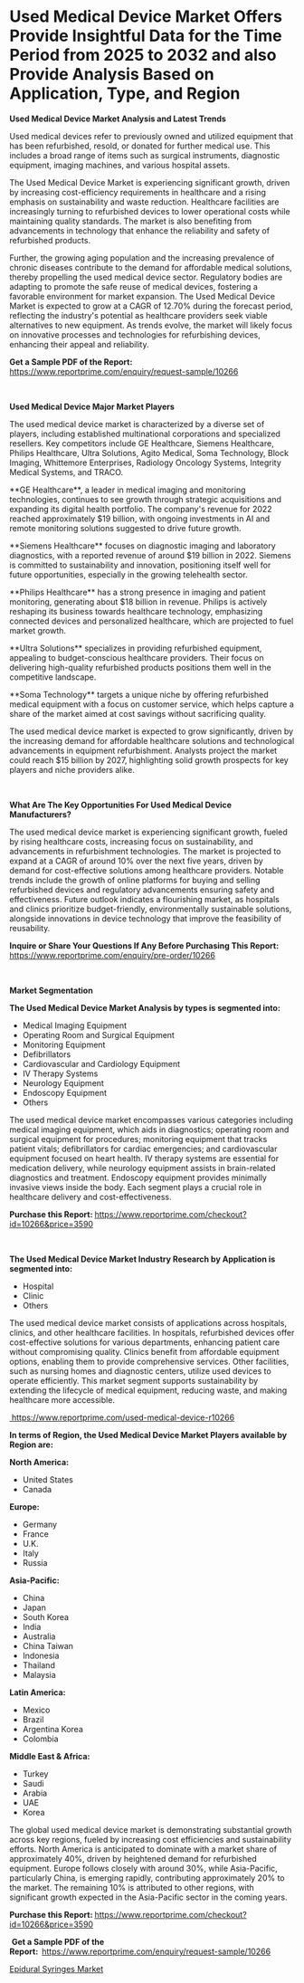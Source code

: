 <p><h1>Used Medical Device Market Offers Provide Insightful Data for the Time Period from 2025 to 2032 and also Provide Analysis Based on Application, Type, and Region</h1></p><p><strong>Used Medical Device Market Analysis and Latest Trends</strong></p>
<p><p>Used medical devices refer to previously owned and utilized equipment that has been refurbished, resold, or donated for further medical use. This includes a broad range of items such as surgical instruments, diagnostic equipment, imaging machines, and various hospital assets.</p><p>The Used Medical Device Market is experiencing significant growth, driven by increasing cost-efficiency requirements in healthcare and a rising emphasis on sustainability and waste reduction. Healthcare facilities are increasingly turning to refurbished devices to lower operational costs while maintaining quality standards. The market is also benefiting from advancements in technology that enhance the reliability and safety of refurbished products.</p><p>Further, the growing aging population and the increasing prevalence of chronic diseases contribute to the demand for affordable medical solutions, thereby propelling the used medical device sector. Regulatory bodies are adapting to promote the safe reuse of medical devices, fostering a favorable environment for market expansion. The Used Medical Device Market is expected to grow at a CAGR of 12.70% during the forecast period, reflecting the industry's potential as healthcare providers seek viable alternatives to new equipment. As trends evolve, the market will likely focus on innovative processes and technologies for refurbishing devices, enhancing their appeal and reliability.</p></p>
<p><strong>Get a Sample PDF of the Report:&nbsp;</strong> <a href="https://www.reportprime.com/enquiry/request-sample/10266?utm_campaign=2535&utm_medium=2&utm_source=Github&utm_content=ia&utm_term=20032025&utm_id=used-medical-device">https://www.reportprime.com/enquiry/request-sample/10266</a></p>
<p>&nbsp;</p>
<p><strong>Used Medical Device Major Market Players</strong></p>
<p><p>The used medical device market is characterized by a diverse set of players, including established multinational corporations and specialized resellers. Key competitors include GE Healthcare, Siemens Healthcare, Philips Healthcare, Ultra Solutions, Agito Medical, Soma Technology, Block Imaging, Whittemore Enterprises, Radiology Oncology Systems, Integrity Medical Systems, and TRACO. </p><p>**GE Healthcare**, a leader in medical imaging and monitoring technologies, continues to see growth through strategic acquisitions and expanding its digital health portfolio. The company's revenue for 2022 reached approximately $19 billion, with ongoing investments in AI and remote monitoring solutions suggested to drive future growth.</p><p>**Siemens Healthcare** focuses on diagnostic imaging and laboratory diagnostics, with a reported revenue of around $19 billion in 2022. Siemens is committed to sustainability and innovation, positioning itself well for future opportunities, especially in the growing telehealth sector.</p><p>**Philips Healthcare** has a strong presence in imaging and patient monitoring, generating about $18 billion in revenue. Philips is actively reshaping its business towards healthcare technology, emphasizing connected devices and personalized healthcare, which are projected to fuel market growth.</p><p>**Ultra Solutions** specializes in providing refurbished equipment, appealing to budget-conscious healthcare providers. Their focus on delivering high-quality refurbished products positions them well in the competitive landscape.</p><p>**Soma Technology** targets a unique niche by offering refurbished medical equipment with a focus on customer service, which helps capture a share of the market aimed at cost savings without sacrificing quality.</p><p>The used medical device market is expected to grow significantly, driven by the increasing demand for affordable healthcare solutions and technological advancements in equipment refurbishment. Analysts project the market could reach $15 billion by 2027, highlighting solid growth prospects for key players and niche providers alike.</p></p>
<p>&nbsp;</p>
<p><strong>What Are The Key Opportunities For Used Medical Device Manufacturers?</strong></p>
<p><p>The used medical device market is experiencing significant growth, fueled by rising healthcare costs, increasing focus on sustainability, and advancements in refurbishment technologies. The market is projected to expand at a CAGR of around 10% over the next five years, driven by demand for cost-effective solutions among healthcare providers. Notable trends include the growth of online platforms for buying and selling refurbished devices and regulatory advancements ensuring safety and effectiveness. Future outlook indicates a flourishing market, as hospitals and clinics prioritize budget-friendly, environmentally sustainable solutions, alongside innovations in device technology that improve the feasibility of reusability.</p></p>
<p><strong>Inquire or Share Your Questions If Any Before Purchasing This Report:</strong> <a href="https://www.reportprime.com/enquiry/pre-order/10266?utm_campaign=2535&utm_medium=2&utm_source=Github&utm_content=ia&utm_term=20032025&utm_id=used-medical-device">https://www.reportprime.com/enquiry/pre-order/10266</a></p>
<p>&nbsp;</p>
<p><strong>Market Segmentation</strong></p>
<p><strong>The Used Medical Device Market Analysis by types is segmented into:</strong></p>
<p><ul><li>Medical Imaging Equipment</li><li>Operating Room and Surgical Equipment</li><li>Monitoring Equipment</li><li>Defibrillators</li><li>Cardiovascular and Cardiology Equipment</li><li>IV Therapy Systems</li><li>Neurology Equipment</li><li>Endoscopy Equipment</li><li>Others</li></ul></p>
<p><p>The used medical device market encompasses various categories including medical imaging equipment, which aids in diagnostics; operating room and surgical equipment for procedures; monitoring equipment that tracks patient vitals; defibrillators for cardiac emergencies; and cardiovascular equipment focused on heart health. IV therapy systems are essential for medication delivery, while neurology equipment assists in brain-related diagnostics and treatment. Endoscopy equipment provides minimally invasive views inside the body. Each segment plays a crucial role in healthcare delivery and cost-effectiveness.</p></p>
<p><strong>Purchase this Report:&nbsp;</strong><a href="https://www.reportprime.com/checkout?id=10266&price=3590&utm_campaign=2535&utm_medium=2&utm_source=Github&utm_content=ia&utm_term=20032025&utm_id=used-medical-device">https://www.reportprime.com/checkout?id=10266&price=3590</a></p>
<p>&nbsp;</p>
<p><strong>The Used Medical Device Market Industry Research by Application is segmented into:</strong></p>
<p><ul><li>Hospital</li><li>Clinic</li><li>Others</li></ul></p>
<p><p>The used medical device market consists of applications across hospitals, clinics, and other healthcare facilities. In hospitals, refurbished devices offer cost-effective solutions for various departments, enhancing patient care without compromising quality. Clinics benefit from affordable equipment options, enabling them to provide comprehensive services. Other facilities, such as nursing homes and diagnostic centers, utilize used devices to operate efficiently. This market segment supports sustainability by extending the lifecycle of medical equipment, reducing waste, and making healthcare more accessible.</p></p>
<p><a href="https://www.reportprime.com/used-medical-device-r10266?utm_campaign=2535&utm_medium=2&utm_source=Github&utm_content=ia&utm_term=20032025&utm_id=used-medical-device">&nbsp;https://www.reportprime.com/used-medical-device-r10266</a></p>
<p><strong>In terms of Region, the Used Medical Device Market Players available by Region are:</strong></p>
<p>
    <p> <strong> North America: </strong>
        <ul>
            <li>United States</li>
            <li>Canada</li>
        </ul>
        </p> 
    <p> <strong> Europe: </strong>
        <ul>
            <li>Germany</li>
            <li>France</li>
            <li>U.K.</li>
            <li>Italy</li>
            <li>Russia</li>
        </ul>
        </p> 
    <p> <strong> Asia-Pacific: </strong>
        <ul>
            <li>China</li>
            <li>Japan</li>
            <li>South Korea</li>
            <li>India</li>
            <li>Australia</li>
            <li>China Taiwan</li>
            <li>Indonesia</li>
            <li>Thailand</li>
            <li>Malaysia</li>
        </ul>
        </p> 
    <p> <strong> Latin America: </strong>
        <ul>
            <li>Mexico</li>
            <li>Brazil</li>
            <li>Argentina Korea</li>
            <li>Colombia</li>
        </ul>
        </p> 
    <p> <strong> Middle East & Africa: </strong>
        <ul>
            <li>Turkey</li>
            <li>Saudi</li>
            <li>Arabia</li>
            <li>UAE</li>
            <li>Korea</li>
        </ul>
    </p>
    </p>
<p><p>The global used medical device market is demonstrating substantial growth across key regions, fueled by increasing cost efficiencies and sustainability efforts. North America is anticipated to dominate with a market share of approximately 40%, driven by heightened demand for refurbished equipment. Europe follows closely with around 30%, while Asia-Pacific, particularly China, is emerging rapidly, contributing approximately 20% to the market. The remaining 10% is attributed to other regions, with significant growth expected in the Asia-Pacific sector in the coming years.</p></p>
<p><strong>Purchase this Report: </strong><a href="https://www.reportprime.com/checkout?id=10266&price=3590&utm_campaign=2535&utm_medium=2&utm_source=Github&utm_content=ia&utm_term=20032025&utm_id=used-medical-device">https://www.reportprime.com/checkout?id=10266&price=3590</a></p>
<p>&nbsp;<strong>Get a Sample PDF of the Report:&nbsp;&nbsp;</strong><a href="https://www.reportprime.com/enquiry/request-sample/10266?utm_campaign=2535&utm_medium=2&utm_source=Github&utm_content=ia&utm_term=20032025&utm_id=used-medical-device">https://www.reportprime.com/enquiry/request-sample/10266</a></p>
<p><strong></strong></p>
<p><p><a href="https://github.com/snakewaduddx/Market-Research-Report-List-1/blob/main/epidural-syringes-market.md?utm_campaign=2535&utm_medium=2&utm_source=Github&utm_content=ia&utm_term=20032025&utm_id=used-medical-device">Epidural Syringes Market</a></p></p>
